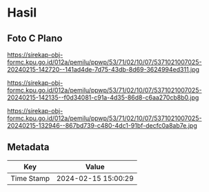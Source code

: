 # Hasil

## Foto C Plano

https://sirekap-obj-formc.kpu.go.id/012a/pemilu/ppwp/53/71/02/10/07/5371021007025-20240215-142720--141ad4de-7d75-43db-8d69-3624994ed311.jpg

https://sirekap-obj-formc.kpu.go.id/012a/pemilu/ppwp/53/71/02/10/07/5371021007025-20240215-142135--f0d34081-c91a-4d35-86d8-c6aa270cb8b0.jpg

https://sirekap-obj-formc.kpu.go.id/012a/pemilu/ppwp/53/71/02/10/07/5371021007025-20240215-132946--867bd739-c480-4dc1-91bf-decfc0a8ab7e.jpg


## Metadata

| Key        | Value               |
| ---------- | ------------------- |
| Time Stamp | 2024-02-15 15:00:29 |



